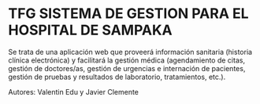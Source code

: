 # TFG SISTEMA DE GESTION PARA EL HOSPITAL DE SAMPAKA

Se trata de una aplicación web que proveerá información sanitaria (historia clínica
electrónica) y facilitará la gestión médica (agendamiento de citas, gestión de doctores/as,
gestión de urgencias e internación de pacientes, gestión de pruebas y resultados de
laboratorio, tratamientos, etc.).

Autores: Valentin Edu y Javier Clemente
